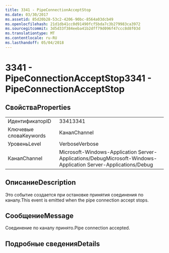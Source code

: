 ```yaml
---
title: 3341 - PipeConnectionAcceptStop
ms.date: 03/30/2017
ms.assetid: 85d20b28-53c2-4206-90bc-8564a03dcb49
ms.openlocfilehash: 21d1db41cc0d91490fcf5bda7c3b279983ca3972
ms.sourcegitcommit: 3d5d33f384eeba41b2dff79d096f47ccc8d8f03d
ms.translationtype: MT
ms.contentlocale: ru-RU
ms.lasthandoff: 05/04/2018
---
```

# <a name="3341---pipeconnectionacceptstop"></a><span data-ttu-id="e3a0c-102">3341 - PipeConnectionAcceptStop</span><span class="sxs-lookup"><span data-stu-id="e3a0c-102">3341 - PipeConnectionAcceptStop</span></span>
## <a name="properties"></a><span data-ttu-id="e3a0c-103">Свойства</span><span class="sxs-lookup"><span data-stu-id="e3a0c-103">Properties</span></span>  
  
|||  
|-|-|  
|<span data-ttu-id="e3a0c-104">Идентификатор</span><span class="sxs-lookup"><span data-stu-id="e3a0c-104">ID</span></span>|<span data-ttu-id="e3a0c-105">3341</span><span class="sxs-lookup"><span data-stu-id="e3a0c-105">3341</span></span>|  
|<span data-ttu-id="e3a0c-106">Ключевые слова</span><span class="sxs-lookup"><span data-stu-id="e3a0c-106">Keywords</span></span>|<span data-ttu-id="e3a0c-107">Канал</span><span class="sxs-lookup"><span data-stu-id="e3a0c-107">Channel</span></span>|  
|<span data-ttu-id="e3a0c-108">Уровень</span><span class="sxs-lookup"><span data-stu-id="e3a0c-108">Level</span></span>|<span data-ttu-id="e3a0c-109">Verbose</span><span class="sxs-lookup"><span data-stu-id="e3a0c-109">Verbose</span></span>|  
|<span data-ttu-id="e3a0c-110">Канал</span><span class="sxs-lookup"><span data-stu-id="e3a0c-110">Channel</span></span>|<span data-ttu-id="e3a0c-111">Microsoft-Windows-Application Server-Applications/Debug</span><span class="sxs-lookup"><span data-stu-id="e3a0c-111">Microsoft-Windows-Application Server-Applications/Debug</span></span>|  
  
## <a name="description"></a><span data-ttu-id="e3a0c-112">Описание</span><span class="sxs-lookup"><span data-stu-id="e3a0c-112">Description</span></span>  
 <span data-ttu-id="e3a0c-113">Это событие создается при остановке принятия соединения по каналу.</span><span class="sxs-lookup"><span data-stu-id="e3a0c-113">This event is emitted when the pipe connection accept stops.</span></span>  
  
## <a name="message"></a><span data-ttu-id="e3a0c-114">Сообщение</span><span class="sxs-lookup"><span data-stu-id="e3a0c-114">Message</span></span>  
 <span data-ttu-id="e3a0c-115">Соединение по каналу принято.</span><span class="sxs-lookup"><span data-stu-id="e3a0c-115">Pipe connection accepted.</span></span>  
  
## <a name="details"></a><span data-ttu-id="e3a0c-116">Подробные сведения</span><span class="sxs-lookup"><span data-stu-id="e3a0c-116">Details</span></span>
